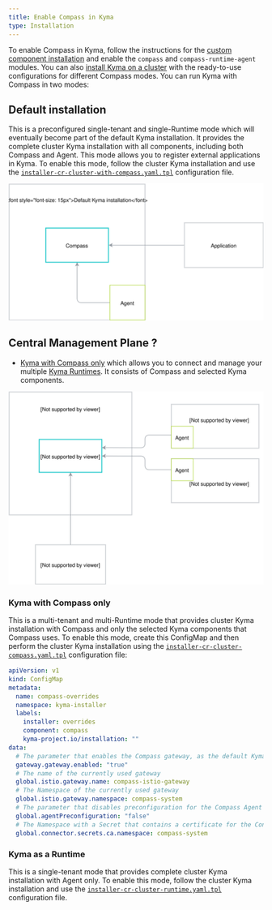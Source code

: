 ```yaml
---
title: Enable Compass in Kyma
type: Installation
---
```


To enable Compass in Kyma, follow the instructions for the [custom component installation](/root/kyma#configuration-custom-component-installation) and enable the `compass` and `compass-runtime-agent` modules.
You can also [install Kyma on a cluster](/root/kyma#installation-install-kyma-on-a-cluster) with the ready-to-use configurations for different Compass modes. You can run Kyma with Compass in two modes:

## Default installation

This is a preconfigured single-tenant and single-Runtime mode which will eventually become part of the default Kyma installation. It provides the complete cluster Kyma installation with all components, including both Compass and Agent. This mode allows you to register external applications in Kyma. To enable this mode, follow the cluster Kyma installation and use the [`installer-cr-cluster-with-compass.yaml.tpl`](https://github.com/kyma-project/kyma/blob/master/installation/resources/installer-cr-cluster-with-compass.yaml.tpl) configuration file.

![Kyma mode1](./assets/kyma-mode1.svg)


## Central Management Plane ?

- [Kyma with Compass only](#installation-enable-compass-in-kyma-kyma-with-compass-only) which allows you to connect and manage your multiple [Kyma Runtimes](#installation-enable-compass-in-kyma-kyma-as-a-runtime). It consists of Compass and selected Kyma components.

![Kyma mode2](./assets/kyma-mode2.svg)



### Kyma with Compass only

This is a multi-tenant and multi-Runtime mode that provides cluster Kyma installation with Compass and only the selected Kyma components that Compass uses. To enable this mode, create this ConfigMap and then perform the cluster Kyma installation using the
 [`installer-cr-cluster-compass.yaml.tpl`](https://github.com/kyma-project/kyma/blob/master/installation/resources/installer-cr-cluster-compass.yaml.tpl) configuration file:

```yaml
apiVersion: v1
kind: ConfigMap
metadata:
  name: compass-overrides
  namespace: kyma-installer
  labels:
    installer: overrides
    component: compass
    kyma-project.io/installation: ""
data:
  # The parameter that enables the Compass gateway, as the default Kyma gateway is disabled in this installation mode
  gateway.gateway.enabled: "true"
  # The name of the currently used gateway
  global.istio.gateway.name: compass-istio-gateway
  # The Namespace of the currently used gateway
  global.istio.gateway.namespace: compass-system
  # The parameter that disables preconfiguration for the Compass Agent
  global.agentPreconfiguration: "false"
  # The Namespace with a Secret that contains a certificate for the Connector Service
  global.connector.secrets.ca.namespace: compass-system
```

### Kyma as a Runtime

This is a single-tenant mode that provides complete cluster Kyma installation with Agent only. To enable this mode, follow the cluster Kyma installation and use the [`installer-cr-cluster-runtime.yaml.tpl`](https://github.com/kyma-project/kyma/blob/master/installation/resources/installer-cr-cluster-runtime.yaml.tpl) configuration file.
